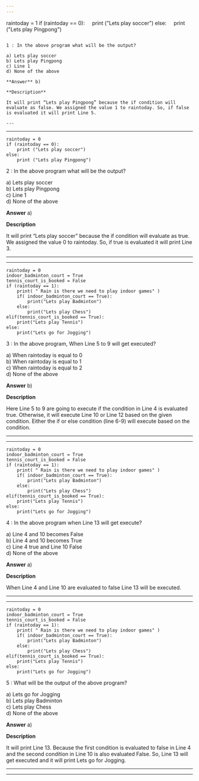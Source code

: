 ```yaml
---
---


```
raintoday = 1
if (raintoday == 0):
    print ("Lets play soccer")
else:
    print ("Lets play Pingpong")
```

1 : In the above program what will be the output?  

a) Lets play soccer  
b) Lets play Pingpong  
c) Line 1  
d) None of the above  

**Answer** b) 

**Description**

It will print “Lets play Pingpong” because the if condition will evaluate as false. We assigned the value 1 to raintoday. So, if false is evaluated it will print Line 5.  

---
```

---


```
raintoday = 0
if (raintoday == 0):
    print ("Lets play soccer")
else:
    print ("Lets play Pingpong")
```

2 : In the above program what will be the output?  

a) Lets play soccer  
b) Lets play Pingpong  
c) Line 1  
d) None of the above  

**Answer** a) 

**Description**

It will print “Lets play soccer” because the if condition will evaluate as true. We assigned the value 0 to raintoday. So, if true is evaluated it will print Line 3.

---
---


```
raintoday = 0
indoor_badminton_court = True
tennis_court_is_booked = False
if (raintoday == 1):
    print( " Rain is there we need to play indoor games" )
    if( indoor_badminton_court == True):
        print("Lets play Badminton")
    else:
        print("Lets play Chess")
elif(tennis_court_is_booked == True):
    print("Lets play Tennis")
else:
    print("Lets go for Jogging")
```

3 : In the above program, When Line 5 to 9 will get executed?  

a) When raintoday is equal to 0  
b) When raintoday is equal to 1  
c) When raintoday is equal to 2  
d) None of the above  

**Answer** b) 

**Description**

Here Line 5 to 9 are going to execute if the condition in Line 4 is evaluated true. Otherwise, it will execute Line 10 or Line 12 based on the given condition. Either the if or else condition (line 6-9) will execute based on the condition. 

---
---


```
raintoday = 0
indoor_badminton_court = True
tennis_court_is_booked = False
if (raintoday == 1):
    print( " Rain is there we need to play indoor games" )
    if( indoor_badminton_court == True):
        print("Lets play Badminton")
    else:
        print("Lets play Chess")
elif(tennis_court_is_booked == True):
    print("Lets play Tennis")
else:
    print("Lets go for Jogging")
```

4 : In the above program when Line 13 will get execute?  

a) Line 4 and 10 becomes False  
b) Line 4 and 10 becomes True  
c) Line 4 true and Line 10 False  
d) None of the above  

**Answer** a) 

**Description**

When Line 4 and Line 10 are evaluated to false Line 13 will be executed.

---
---


```
raintoday = 0
indoor_badminton_court = True
tennis_court_is_booked = False
if (raintoday == 1):
    print( " Rain is there we need to play indoor games" )
    if( indoor_badminton_court == True):
        print("Lets play Badminton")
    else:
        print("Lets play Chess")
elif(tennis_court_is_booked == True):
    print("Lets play Tennis")
else:
    print("Lets go for Jogging")
```

5 : What will be the output of the above program?  

a) Lets go for Jogging  
b) Lets play Badminton  
c) Lets play Chess  
d) None of the above  

**Answer** a) 

**Description**

It will print Line 13. Because the first condition is evaluated to false in Line 4 and the second condition in Line 10 is also evaluated False. So, Line 13 will get executed and it will print Lets go for Jogging.  

---
---









